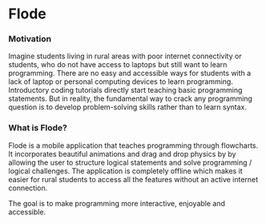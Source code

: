 # Flode

### Motivation
Imagine students living in rural areas with poor internet connectivity or students, who do not have access to laptops but still want to learn programming. There are no easy and accessible ways for students with a lack of laptop or personal computing devices to learn programming.
Introductory coding tutorials directly start teaching basic programming statements. But in reality, the fundamental way to crack any programming question is to develop problem-solving skills rather than to learn syntax. 


### What is Flode?
Flode is a mobile application that teaches programming through flowcharts. It incorporates beautiful animations and drag and drop physics by by allowing the user  to structure logical statements and solve programming / logical challenges. The application is completely offline which makes it easier for rural students to access all the features without an active internet connection. 

The goal is to make programming more interactive, enjoyable and accessible.
